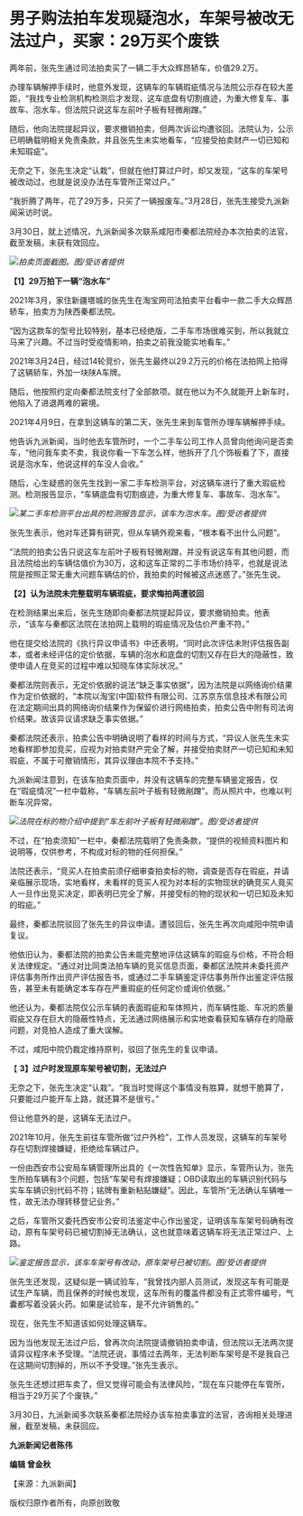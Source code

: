 # 男子购法拍车发现疑泡水，车架号被改无法过户，买家：29万买个废铁

两年前，张先生通过司法拍卖买了一辆二手大众辉昂轿车，价值29.2万。

办理车辆解押手续时，他意外发现，这辆车的车辆瑕疵情况与法院公示存在较大差距，“我找专业检测机构检测后才发现，这车底盘有切割痕迹，为重大修复车、事故车、泡水车，但法院只说这车左前叶子板有轻微剐蹭。”

随后，他向法院提起异议，要求撤销拍卖，但两次诉讼均遭驳回。法院认为，公示已明确载明相关免责条款，并且张先生未实地看车，“应接受拍卖财产一切已知和未知瑕疵”。

无奈之下，张先生决定“认栽”，但就在他打算过户时，却又发现，“这车的车架号被改动过，也就是说没办法在车管所正常过户。”

“我折腾了两年，花了29万多，只买了一辆报废车。”3月28日，张先生接受九派新闻采访时说。

3月30日，就上述情况，九派新闻多次联系咸阳市秦都法院经办本次拍卖的法官，截至发稿，未获有效回应。

![](https://inews.gtimg.com/news_bt/OLpI835yrBPncKnfxHHvlUHAjU3tIloYI01RMDTqnH_-QAA/1000)_拍卖页面截图。图/受访者提供_

**【1】29万拍下一辆“泡水车”**

2021年3月，家住新疆塔城的张先生在淘宝网司法拍卖平台看中一款二手大众辉昂轿车，拍卖方为陕西秦都法院。

“因为这款车的型号比较特别，基本已经绝版，二手车市场很难买到，所以我就立马来了兴趣。不过当时受疫情影响，拍卖之前我没能实地看车。”

2021年3月24日，经过14轮竞价，张先生最终以29.2万元的价格在法拍网上拍得了这辆轿车，外加一块陕A车牌。

随后，他按照约定向秦都法院支付了全部款项。就在他以为不久就能开上新车时，他陷入了进退两难的窘境。

2021年4月9日，在拿到这辆车的第二天，张先生来到车管所办理车辆解押手续。

他告诉九派新闻，当时他去车管所时，一个二手车公司工作人员曾向他询问是否卖车，“他问我车卖不卖，我说你看一下车怎么样，他拆开了几个饰板看了下，直接说是泡水车，他说这样的车没人会收。”

随后，心生疑惑的张先生找到一家二手车检测平台，对这辆车进行了重大瑕疵检测。检测报告显示，“车辆底盘有切割痕迹，为重大修复车、事故车、泡水车”。

![](https://inews.gtimg.com/news_bt/OJk3BGfzLrnJOxXYlsFhNN__CN3SowpARzTSc-Kr1ocx8AA/1000)_某二手车检测平台出具的检测报告显示，该车为泡水车。图/受访者提供_

张先生表示，他对车还算有研究，但从车辆外观来看，“根本看不出什么问题”。

“法院的拍卖公告只说这车左前叶子板有轻微剐蹭，并没有说这车有其他问题，而且法院给出的车辆估值价为30万，这和这车正常的二手市场价持平，也就是说法院是按照正常无重大问题车辆估的价，我拍卖的时候被这点迷惑了。”张先生说。

**【2】认为法院未完整载明车辆瑕疵，要求悔拍两遭驳回**

在检测结果出来后，张先生随即向秦都法院提起异议，要求撤销拍卖。他表示，“该车与秦都区法院在法拍网上载明的瑕疵情况及估价严重不符。”

他在提交给法院的《执行异议申请书》中还表明，“同时此次评估未附评估报告副本，或者未经评估的定价依据，车辆的泡水和底盘的切割又存在巨大的隐蔽性，致使申请人在竞买的过程中难以知晓车体实际状况。”

秦都法院则表示，无定价依据的说法“缺乏事实依据”，因为法院是以网络询价结果作为定价依据的，“本院以淘宝(中国)软件有限公司、江苏京东信息技术有限公司在法定期间出具的网络询价结果作为保留价进行网络拍卖，拍卖公告中附有司法询价结果。故该异议请求缺乏事实依据。”

秦都法院还表示，拍卖公告中明确说明了看样的时间与方式，“异议人张先生未实地看样即参加竞买，应视为对拍卖财产完全了解，并接受拍卖财产一切已知和未知瑕疵，不属于可撤销情形，其异议理由本院不予支持。”

九派新闻注意到，在该车拍卖页面中，并没有这辆车的完整车辆鉴定报告，仅在“瑕疵情况”一栏中载称，“车辆左前叶子板有轻微剐蹭”。而从照片中，也难以判断车况异常。

![](https://inews.gtimg.com/news_bt/O5EwWs8peP-DjDQH_vLiwReqNuQxgs0yHcXVDtu4ppm3cAA/1000)_法院在标的物介绍中提到“车左前叶子板有轻微剐蹭”。图/受访者提供_

不过，在“拍卖须知”一栏中，秦都法院载明了免责条款，“提供的视频资料图片和说明等，仅供参考，不构成对标的物的任何担保。”

法院还表示，“竞买人在拍卖前须仔细审查拍卖标的物，调查是否存在瑕疵，并请亲临展示现场，实地看样，未看样的竞买人视为对本标的实物现状的确竞买人竟买人一旦作出竞买决定，即表明已完全了解，并接受标的物的现状和一切已知及未知的瑕疵。”

最终，秦都法院驳回了张先生的异议申请。遭驳回后，张先生再次向咸阳中院申请复议。

他依旧认为，秦都法院的拍卖公告未能完整地评估这辆车的瑕疵与价格，不符合相关法律规定。“通过对比同类法拍车辆的竞买信息页面，秦都区法院并未委托资产评估事务所作出资产评估报告书，或通过二手车辆鉴定评估事务所作出鉴定评估报告，甚至未有能确定本车存在严重瑕疵的任何定价或询价依据。”

他还认为，秦都法院仅公示车辆的表面瑕疵和车体照片，而车辆性能、车况的质量瑕疵又存在巨大的隐蔽性特点，无法通过网络展示和实地查看获知车辆存在的隐蔽问题，对竞拍人造成了重大误解。

不过，咸阳中院仍裁定维持原判，驳回了张先生的复议申请。

【 **3】过户时发现原车架号被切割，无法过户**

无奈之下，张先生决定“认栽”。“我当时觉得这个事情没有胜算，就想干脆算了，只要能过户能开车上路，就还算不是很亏。”

但让他意外的是，这辆车无法过户。

2021年10月，张先生前往车管所做“过户外检”，工作人员发现，这辆车的车架号存在切割焊接嫌疑，拒绝给车辆过户。

一份由西安市公安局车辆管理所出具的《一次性告知单》显示，车管所认为，张先生所拍车辆有3个问题，包括“车架号有焊接嫌疑；OBD读取出的车辆识别代码与实车车辆识别代码不符；铭牌有重新粘贴嫌疑”。因此，车管所“无法确认车辆唯一性，故无法办理转移登记业务。”

之后，车管所又委托西安市公安司法鉴定中心作出鉴定，证明该车车架号码确有改动，原有车架号码已被切割掉无法确认，这也就意味着这辆车将无法正常过户、上路。

![](https://inews.gtimg.com/news_bt/OCMCw090Z1TElMGv98yDoNyc13PSN3FW6152ehPeB2dmQAA/1000)_鉴定报告显示，该车车架号有改动，原车架号已被切割。图/受访者提供_

张先生还发现，这疑似是一辆试验车，“我曾找内部人员测试，发现这车有可能是试生产车辆，而且保养的时候也发现，这车所有的覆盖件都没有正式零件编号，气囊都写着没装火药。如果是试验车，是不允许销售的。”

现在，张先生不知道该如何处理这辆车。

因为当他发现无法过户后，曾再次向法院提请撤销拍卖申请，但法院以无法两次提请异议程序未予受理。“法院还说，事情过去两年，无法判断车架号是不是我自己在这期间切割掉的，所以不予受理。”张先生表示。

张先生还想过把车卖了，但又觉得可能会有法律风险，“现在车只能停在车管所，相当于29万买了个废铁。”

3月30日，九派新闻多次联系秦都法院经办该车拍卖事宜的法官，咨询相关处理进展，截至发稿，未获回应。

**九派新闻记者陈伟**

**编辑 曾金秋**

【来源：九派新闻】

版权归原作者所有，向原创致敬

